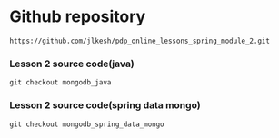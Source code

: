 # Github repository

````git
https://github.com/jlkesh/pdp_online_lessons_spring_module_2.git
````

### Lesson 2 source code(java)

````
git checkout mongodb_java 
````
### Lesson 2 source code(spring data mongo)

````
git checkout mongodb_spring_data_mongo 
````
